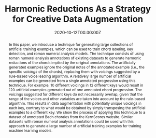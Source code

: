 ---
title: "Harmonic Reductions As a Strategy for Creative Data Augmentation"
authors:
- admin
- Ichiro Fujinaga
date: "2020-10-12T00:00:00Z"
doi: ""

# Schedule page publish date (NOT publication's date).
publishDate: "2020-10-12T00:00:00Z"

# Publication type.
# Legend: 0 = Uncategorized; 1 = Conference paper; 2 = Journal article;
# 3 = Preprint / Working Paper; 4 = Report; 5 = Book; 6 = Book section;
# 7 = Thesis; 8 = Patent
publication_types: ["1"]

# Publication name and optional abbreviated publication name.
publication: "Late-Breaking Demo in *21st International Society for Music Information Retrieval Conference*"
publication_short: "In *ISMIR 2020*"

abstract: "In this paper, we introduce a technique for generating large collections of artificial training examples, which can be used to train chord labeling, key detection, and roman numeral analysis models. The technique consists of using roman numeral analysis annotations of existing datasets to generate harmonic reductions of the chords implied by the original annotations. The artificially generated examples ignore the original notes of the annotated example (i.e., the specific *voicings* of the chords), replacing them with voicings suggested by a rule-based voice leading algorithm. A relatively large number of artificial examples can be generated from a single annotated progression using this technique. For example, 10 different voicings in 12 different keys would result in 120 artificial examples generated out of one annotated chord progression. The voicings suggested for different keys do not necessarily overlap, given that the range of the voices and other variables are taken into account by the rule-based algorithm. This results in data augmentation with potentially unique voicings in each key, contrary to what would be obtained by simply transposing the artificial examples to a different key. We show the process of applying this technique to a dataset of annotated Bach chorales from the KernScores website. Similar datasets with roman numeral analysis annotations could be used with this approach to generate a large number of artificial training examples for training machine learning models."

# Summary. An optional shortened abstract.
summary: "A preliminary experiment on harmonic reductions as a data augmentation strategy in tonal MIR tasks"

# tags:
# - Source Themes
featured: true

links:
- name: ISMIR Website
  url: https://program.ismir2020.net/lbd_432.html
url_pdf: "media/harmonic_reductions/napoleslopez20harmonic.pdf"
# url_code: "https://github.com/DDMAL/key_modulation_dataset"
# url_dataset: "https://github.com/DDMAL/key_modulation_dataset"
url_poster: 'media/harmonic_reductions/napoleslopez20harmonic_poster.pdf'
# url_project: ''
# url_slides: "media/modulation_tonicization/napoleslopez20local_slides.pdf"
# url_source: '#'
# url_video: '#'

# Featured image
# To use, add an image named `featured.jpg/png` to your page's folder. 
image:
  caption: 'Original phrase of a Bach Chorale (above) and artificial harmonic reduction generated from the roman numeral annotations (below)'
  focal_point: ""
  preview_only: false

# Associated Projects (optional).
#   Associate this publication with one or more of your projects.
#   Simply enter your project's folder or file name without extension.
#   E.g. `internal-project` references `content/project/internal-project/index.md`.
#   Otherwise, set `projects: []`.
# projects:
# - internal-project

# Slides (optional).
#   Associate this publication with Markdown slides.
#   Simply enter your slide deck's filename without extension.
#   E.g. `slides: "example"` references `content/slides/example/index.md`.
#   Otherwise, set `slides: ""`.
slides: ""
---